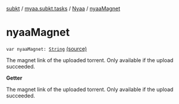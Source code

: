 [subkt](../../index.md) / [myaa.subkt.tasks](../index.md) / [Nyaa](index.md) / [nyaaMagnet](./nyaa-magnet.md)

# nyaaMagnet

`var nyaaMagnet: `[`String`](https://kotlinlang.org/api/latest/jvm/stdlib/kotlin/-string/index.html) [(source)](https://github.com/Myaamori/SubKt/blob/0.1.11/src/main/kotlin/myaa/subkt/tasks/tasks.kt#L935)

The magnet link of the uploaded torrent.
Only available if the upload succeeded.

**Getter**

The magnet link of the uploaded torrent.
Only available if the upload succeeded.

